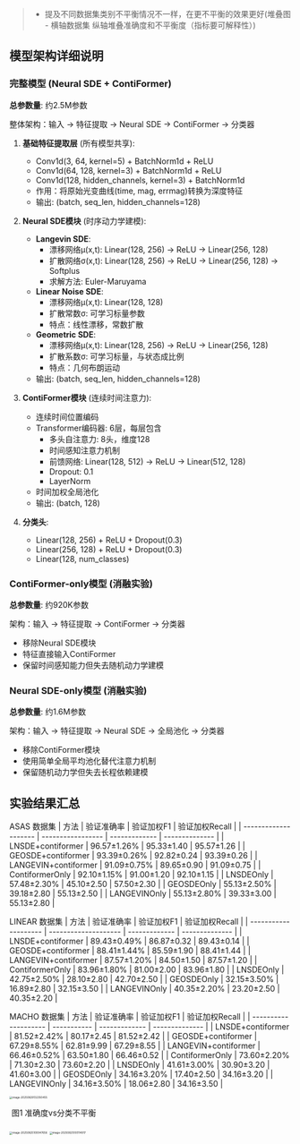 

> * 提及不同数据集类别不平衡情况不一样，在更不平衡的效果更好(堆叠图 - 横轴数据集 纵轴堆叠准确度和不平衡度（指标要可解释性）)

## 模型架构详细说明

### 完整模型 (Neural SDE + ContiFormer)
**总参数量**: 约2.5M参数

整体架构：输入 → 特征提取 → Neural SDE → ContiFormer → 分类器

1. **基础特征提取层** (所有模型共享):
   - Conv1d(3, 64, kernel=5) + BatchNorm1d + ReLU
   - Conv1d(64, 128, kernel=3) + BatchNorm1d + ReLU  
   - Conv1d(128, hidden_channels, kernel=3) + BatchNorm1d
   - 作用：将原始光变曲线(time, mag, errmag)转换为深度特征
   - 输出: (batch, seq_len, hidden_channels=128)

2. **Neural SDE模块** (时序动力学建模):
   - **Langevin SDE**: 
     - 漂移网络μ(x,t): Linear(128, 256) → ReLU → Linear(256, 128)
     - 扩散网络σ(x,t): Linear(128, 256) → ReLU → Linear(256, 128) → Softplus
     - 求解方法: Euler-Maruyama
   - **Linear Noise SDE**:
     - 漂移网络μ(x,t): Linear(128, 128)
     - 扩散常数σ: 可学习标量参数
     - 特点：线性漂移，常数扩散
   - **Geometric SDE**:
     - 漂移网络μ(x,t): Linear(128, 256) → ReLU → Linear(256, 128)
     - 扩散系数σ: 可学习标量，与状态成比例
     - 特点：几何布朗运动
   - 输出: (batch, seq_len, hidden_channels=128)

3. **ContiFormer模块** (连续时间注意力):
   - 连续时间位置编码
   - Transformer编码器: 6层，每层包含
     - 多头自注意力: 8头，维度128
     - 时间感知注意力机制
     - 前馈网络: Linear(128, 512) → ReLU → Linear(512, 128)
     - Dropout: 0.1
     - LayerNorm
   - 时间加权全局池化
   - 输出: (batch, 128)

4. **分类头**:
   - Linear(128, 256) + ReLU + Dropout(0.3)
   - Linear(256, 128) + ReLU + Dropout(0.3)
   - Linear(128, num_classes)

### ContiFormer-only模型 (消融实验)
**总参数量**: 约920K参数

架构：输入 → 特征提取 → ContiFormer → 分类器
- 移除Neural SDE模块
- 特征直接输入ContiFormer
- 保留时间感知能力但失去随机动力学建模

### Neural SDE-only模型 (消融实验)
**总参数量**: 约1.6M参数

架构：输入 → 特征提取 → Neural SDE → 全局池化 → 分类器
- 移除ContiFormer模块
- 使用简单全局平均池化替代注意力机制
- 保留随机动力学但失去长程依赖建模

## 实验结果汇总

ASAS 数据集
| 方法                 | 验证准确率        | 验证加权F1    | 验证加权Recall |
| -------------------- | ----------------- | ------------- | -------------- |
| LNSDE+contiformer    | 96.57±1.26%       | 95.33±1.40    | 95.57±1.26     |
| GEOSDE+contiformer   | 93.39±0.26%       | 92.82±0.24    | 93.39±0.26     |
| LANGEVIN+contiformer | 91.09±0.75%       | 89.65±0.90    | 91.09±0.75     |
| ContiformerOnly      | 92.10±1.15%       | 91.00±1.20    | 92.10±1.15     |
| LNSDEOnly            | 57.48±2.30%       | 45.10±2.50    | 57.50±2.30     |
| GEOSDEOnly           | 55.13±2.50%       | 39.18±2.80    | 55.13±2.50     |
| LANGEVINOnly         | 55.13±2.80%       | 39.33±3.00    | 55.13±2.80     |

LINEAR 数据集
| 方法                 | 验证准确率           | 验证加权F1    | 验证加权Recall |
| -------------------- | -------------------- | ------------- | -------------- |
| LNSDE+contiformer    | 89.43±0.49%          | 86.87±0.32    | 89.43±0.14     |
| GEOSDE+contiformer   | 88.41±1.44%          | 85.59±1.90    | 88.41±1.44     |
| LANGEVIN+contiformer | 87.57±1.20%          | 84.50±1.50    | 87.57±1.20     |
| ContiformerOnly      | 83.96±1.80%          | 81.00±2.00    | 83.96±1.80     |
| LNSDEOnly            | 42.75±2.50%          | 28.10±2.80    | 42.70±2.50     |
| GEOSDEOnly           | 32.15±3.50%          | 16.89±2.80    | 32.15±3.50     |
| LANGEVINOnly         | 40.35±2.20%          | 23.20±2.50    | 40.35±2.20     |

MACHO 数据集
| 方法                 | 验证准确率  | 验证加权F1    | 验证加权Recall |
| -------------------- | ----------- | ------------- | -------------- |
| LNSDE+contiformer    | 81.52±2.42% | 80.17±2.45    | 81.52±2.42     |
| GEOSDE+contiformer   | 67.29±8.55% | 62.81±9.99    | 67.29±8.55     |
| LANGEVIN+contiformer | 66.46±0.52% | 63.50±1.80    | 66.46±0.52     |
| ContiformerOnly      | 73.60±2.20% | 71.30±2.30    | 73.60±2.20     |
| LNSDEOnly            | 41.61±3.00% | 30.90±3.20    | 41.60±3.00     |
| GEOSDEOnly           | 34.16±3.20% | 17.40±2.50    | 34.16±3.20     |
| LANGEVINOnly         | 34.16±3.50% | 18.06±2.80    | 34.16±3.50     |

<img src="https://img.chermz112.xyz/i/2025/08/29/lw02v9-0.png" alt="image-20250829132350455" style="zoom:33%;" />

​							图1 准确度vs分类不平衡                               

<img src="https://img.chermz112.xyz/i/2025/08/25/gjo9e3-0.png" alt="image-20250825100047656" style="zoom:33%;" />

<img src="https://img.chermz112.xyz/i/2025/08/25/gk2vvn-0.png" alt="image-20250825100114917" style="zoom:33%;" />



